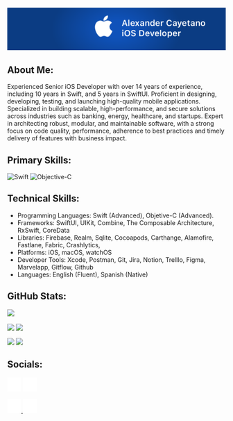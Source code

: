 ![](https://github.com/sralexco/sralexco/blob/main/logo-github.png) 

## About Me:
Experienced Senior iOS Developer with over 14 years of experience, including 10 years in Swift, and 5 years in SwiftUI. Proficient in designing, developing, testing, and launching high-quality mobile applications. Specialized in building scalable, high-performance, and secure solutions across industries such as banking, energy, healthcare, and startups. Expert in architecting robust, modular, and maintainable software, with a strong focus on code quality, performance, adherence to best practices and timely delivery of features with business impact.

## Primary Skills:
![Swift](https://img.shields.io/badge/swift-F54A2A?style=for-the-badge&logo=swift&logoColor=white) ![Objective-C](https://img.shields.io/badge/OBJECTIVE--C-%233A95E3.svg?style=for-the-badge&logo=apple&logoColor=white)

## Technical Skills:
-	Programming Languages: Swift (Advanced), Objetive-C (Advanced).
-	Frameworks: SwiftUI, UIKit, Combine, The Composable Architecture, RxSwift, CoreData
-	Libraries:  Firebase, Realm, Sqlite, Cocoapods, Carthange,  Alamofire, Fastlane, Fabric, Crashlytics,
-	Platforms: iOS, macOS, watchOS
-	Developer Tools: Xcode, Postman, Git, Jira, Notion, Trelllo, Figma, Marvelapp, Gitflow, Github
-	Languages: English (Fluent), Spanish (Native)

## GitHub Stats:
![](http://github-profile-summary-cards.vercel.app/api/cards/profile-details?username=sralexco&theme=nord_dark)<br/>

![](http://github-profile-summary-cards.vercel.app/api/cards/repos-per-language?username=sralexco&theme=nord_dark&exclude=) 
![](http://github-profile-summary-cards.vercel.app/api/cards/most-commit-language?username=sralexco&theme=nord_dark&exclude=)<br/>

![](http://github-profile-summary-cards.vercel.app/api/cards/stats?username=sralexco&theme=nord_dark)
![](http://github-profile-summary-cards.vercel.app/api/cards/productive-time?username=sralexco&theme=nord_dark&utcOffset=+5.00)<br/>

## Socials:
<a href="https://www.linkedin.com/in/sralexco" target="_blank" rel="noreferrer"><img src="https://github.com/sralexco/sralexco/blob/main/icon-linkedin.png" width="32" height="32" alt="Linkedin" title="Linkedin" /></a>
<a href="https://www.youtube.com/@sralexco" target="_blank" rel="noreferrer"><img src="https://github.com/sralexco/sralexco/blob/main/icon-youtube.png" width="32" height="32" alt="YouTube" title="YouTube" /></a>

<a href="https://portfolio-sralexco.vercel.app/" target="_blank" rel="noreferrer">
<picture> 
<img src="https://github.com/sralexco/sralexco/blob/main/icon-portfolio.png" width="32" height="32" alt="Portfolio" title="Portfolio" /> </picture> </a>

<a href="https://www.hackerrank.com/profile/sralexco" target="_blank" rel="noreferrer">
<picture> 
<img src="https://github.com/sralexco/sralexco/blob/main/icon-hackerrank.png" width="32" height="32" alt="HackerRank" title="HackerRank" /> </picture> </a>



